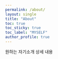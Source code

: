 ```yaml
---
permalink: /about/
layout: single
title: "About"
toc: true
toc_sticky: true
toc_label: "MYSELF"
author_profile: true
---
```




원하는 자기소개 상세 내용